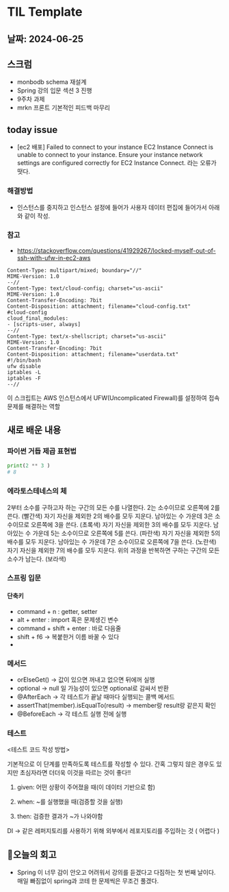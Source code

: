 # TIL Template

## 날짜: 2024-06-25

## 스크럼
- monbodb schema 재설계
- Spring 강의 입문 섹션 3 진행
- 9주차 과제
- mrkn 프론트 기본적인 피드백 마무리

## today issue
- [ec2 배포] Failed to connect to your instance
EC2 Instance Connect is unable to connect to your instance. Ensure your instance network settings are configured correctly for EC2 Instance Connect.
라는 오류가 떳다.

### 해결방법
- 인스턴스를 중지하고 인스턴스 설정에 들어가 사용자 데이터 편집에 들어가서 아래와 같이 작성.

### 참고
- https://stackoverflow.com/questions/41929267/locked-myself-out-of-ssh-with-ufw-in-ec2-aws
```
Content-Type: multipart/mixed; boundary="//"
MIME-Version: 1.0
--//
Content-Type: text/cloud-config; charset="us-ascii"
MIME-Version: 1.0
Content-Transfer-Encoding: 7bit
Content-Disposition: attachment; filename="cloud-config.txt"
#cloud-config
cloud_final_modules:
- [scripts-user, always]
--//
Content-Type: text/x-shellscript; charset="us-ascii"
MIME-Version: 1.0
Content-Transfer-Encoding: 7bit
Content-Disposition: attachment; filename="userdata.txt"
#!/bin/bash
ufw disable
iptables -L
iptables -F
--//
```
이 스크립트는 AWS 인스턴스에서 UFW(Uncomplicated Firewall)를 설정하여 접속 문제를 해결하는 역할


## 새로 배운 내용

### 파이썬 거듭 제곱 표현법
```python
print(2 ** 3 )
# 8
```

### 에라토스테네스의 체

2부터 소수를 구하고자 하는 구간의 모든 수를 나열한다.
2는 소수이므로 오른쪽에 2를 쓴다. (빨간색)
자기 자신을 제외한 2의 배수를 모두 지운다.
남아있는 수 가운데 3은 소수이므로 오른쪽에 3을 쓴다. (초록색)
자기 자신을 제외한 3의 배수를 모두 지운다.
남아있는 수 가운데 5는 소수이므로 오른쪽에 5를 쓴다. (파란색)
자기 자신을 제외한 5의 배수를 모두 지운다.
남아있는 수 가운데 7은 소수이므로 오른쪽에 7을 쓴다. (노란색)
자기 자신을 제외한 7의 배수를 모두 지운다.
위의 과정을 반복하면 구하는 구간의 모든 소수가 남는다. (보라색)

### 스프링 입문
#### 단축키
- command + n : getter, setter
- alt + enter : import 혹은 문제생긴 변수
- command + shift + enter : 바로 다음줄
- shift + f6 -> 복붙한거 이름 바꿀 수 있다
- 
### 메서드
- orElseGet() -> 값이 있으면 꺼내고 없으면 뒤에꺼 실행
- optional -> null 일 가능성이 있으면 optional로 감싸서 반환
- @AfterEach -> 각 테스트가 끝날 때마다 실행되는 콜백 메서드
- assertThat(member).isEqualTo(result) -> member랑 result랑 같은지 확인
- @BeforeEach -> 각 테스트 실행 전에 실행
  
### 테스트

<테스트 코드 작성 방법>

기본적으로 이 단계를 만족하도록 테스트를 작성할 수 있다. 간혹 그렇지 않은 경우도 있지만 초심자라면 더더욱 이것을 따르는 것이 좋다!! 

1. given: 어떤 상황이 주어졌을 때(이 데이터 기반으로 함)

2. when: ~를 실행했을 때(검증할 것을 실행)

3. then: 검증한 결과가 ~가 나와야함

DI -> 같은 레퍼지토리를 사용하기 위해 외부에서 레포지토리를 주입하는 것 ( 어렵다 )

## 🎱오늘의 회고
- Spring 이 너무 감이 안오고 어려워서 강의를 듣겠다고 다짐하는 첫 번째 날이다. 매일 빠짐없이 spring과 코테 한 문제씩은 무조건 풀겠다.

